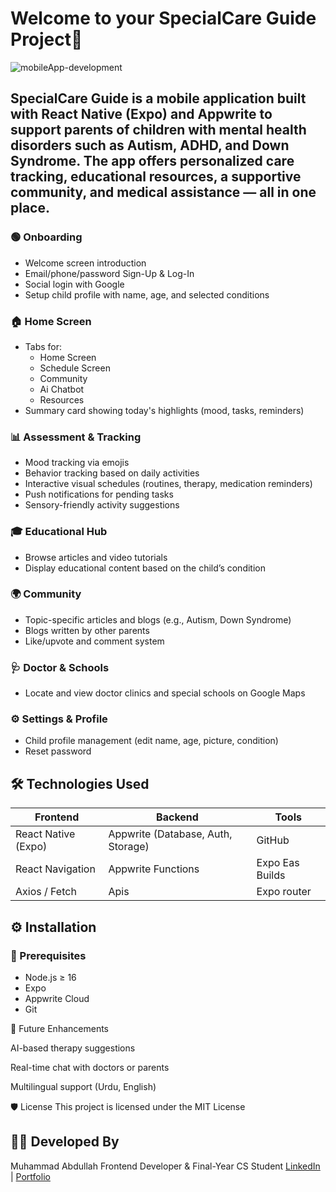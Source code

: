 # Welcome to your SpecialCare Guide Project👋


![mobileApp-development](https://github.com/user-attachments/assets/c451a757-8165-4822-a88b-ca2e85cdffc5)

SpecialCare Guide is a mobile application built with **React Native (Expo)** and **Appwrite** to support parents of children with mental health disorders such as Autism, ADHD, and Down Syndrome. The app offers personalized care tracking, educational resources, a supportive community, and medical assistance — all in one place.
---
### 🟢 Onboarding
- Welcome screen introduction
- Email/phone/password Sign-Up & Log-In
- Social login with Google
- Setup child profile with name, age, and selected conditions
### 🏠 Home Screen
- Tabs for:
  - Home Screen
  - Schedule Screen
  - Community
  - Ai Chatbot
  - Resources
- Summary card showing today's highlights (mood, tasks, reminders)


### 📊 Assessment & Tracking
- Mood tracking via emojis
- Behavior tracking based on daily activities
- Interactive visual schedules (routines, therapy, medication reminders)
- Push notifications for pending tasks
- Sensory-friendly activity suggestions

### 🎓 Educational Hub
- Browse articles and video tutorials
- Display educational content based on the child’s condition

### 🌍 Community
- Topic-specific articles and blogs (e.g., Autism, Down Syndrome)
- Blogs written by other parents
- Like/upvote and comment system

### 🩺 Doctor & Schools
- Locate and view doctor clinics and special schools on Google Maps

### ⚙️ Settings & Profile
- Child profile management (edit name, age, picture, condition)
- Reset password

## 🛠️ Technologies Used

| Frontend | Backend | Tools |
|----------|---------|----------------|
| React Native (Expo) | Appwrite (Database, Auth, Storage) | GitHub |
| React Navigation | Appwrite Functions | Expo Eas Builds |
| Axios / Fetch |Apis | Expo router |


## ⚙️ Installation

### 🧩 Prerequisites
- Node.js ≥ 16
- Expo 
- Appwrite Cloud
- Git

🧠 Future Enhancements

AI-based therapy suggestions

Real-time chat with doctors or parents

Multilingual support (Urdu, English)


🛡️ License
This project is licensed under the MIT License

## 👨‍💻 Developed By
Muhammad Abdullah
Frontend Developer & Final-Year CS Student
[LinkedIn](https://www.linkedin.com/in/abdullah121/) | [Portfolio](https://abdullahportfoliowebsite.netlify.app/)
